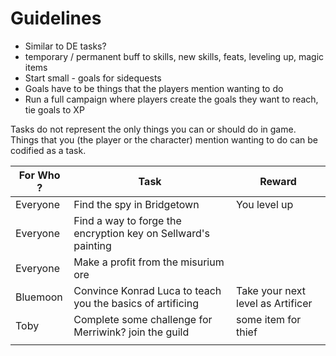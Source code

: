 # Guidelines

- Similar to DE tasks?
- temporary / permanent buff to skills, new skills, feats, leveling up, magic items
- Start small - goals for sidequests
- Goals have to be things that the players mention wanting to do
- Run a full campaign where players create the goals they want to reach, tie goals to XP

Tasks do not represent the only things you can or should do in game.
Things that you (the player or the character) mention wanting to do can be codified as a task. 

| For Who ? | Task                                                          | Reward                            |
| --------- | ------------------------------------------------------------- | --------------------------------- |
| Everyone  | Find the spy in Bridgetown                                    | You level up                      |
| Everyone  | Find a way to forge the encryption key on Sellward's painting |                                   |
| Everyone  | Make a profit from the misurium ore                           |                                   |
| Bluemoon  | Convince Konrad Luca to teach you the basics of artificing    | Take your next level as Artificer |
| Toby      | Complete some challenge for Merriwink? join the guild         | some item for thief               |
|           |                                                               |                                   |
